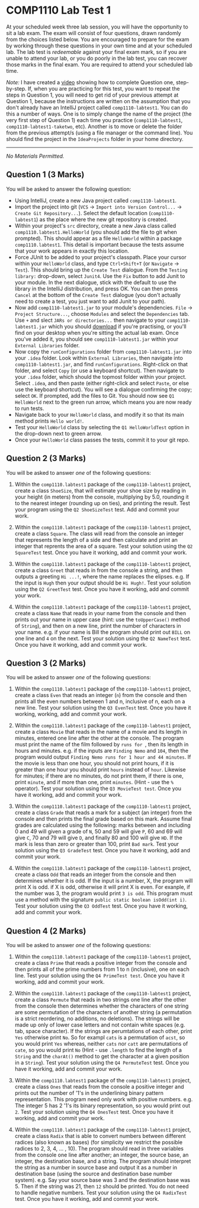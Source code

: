 # COMP1110 Lab Test 1

At your scheduled week three lab session, you will have the opportunity to sit a lab exam.   The exam will consist of four questions, drawn randomly from the choices listed below.  You are encouraged to prepare for the exam by working through these questions in your own time and at your scheduled lab.  The lab test is *redeemable* against your final exam mark, so if you are unable to attend your lab, or you do poorly in the lab test, you can recover those marks in the final exam.  You are required to attend your scheduled lab time.

*Note:* I have created a [video](http://cs.anu.edu.au/courses/COMP1110/howto/labtest1.mp4) showing how to complete Question one, step-by-step.  If, when you are practicing for this test, you want to repeat the steps in Question 1, you will need to get rid of your previous attempt at Question 1, because the instructions are written on the assumption that you don't already have an IntelliJ project called `comp1110-labtest1`.   You can do this a number of ways.   One is to simply change the name of the project (the very first step of Question 1) each time you practice (`comp1110-labtest1`, `comp1110-labtest1-taketwo`, etc).  Another is to move or delete the  folder from the previous attempt/s (using a file manager or the command line).    You should find the project in the `IdeaProjects` folder in your home directory.

---

*No Materials Permitted.*

## Question 1 (3 Marks)

You will be asked to answer the following question:

* Using IntelliJ, create a new Java project called `comp1110-labtest1`.
* Import the project into git (`VCS` -> `Import into Version Control...` ->
`Create Git Repository...`).   Select the default location (`comp1110-labtest1`)
as the place where the new git repository is created.
* Within your project's `src` directory, create a new Java class called 
`comp1110.labtest1.HelloWorld` (you should add the file to git when prompted).
This should appear as a file `HelloWorld` within a package `comp1110.labtest1`. 
This detail is important because the tests assume that your work appears in
exactly this location.
* Force JUnit to be added to your project's classpath.  Place your cursor within
your `HelloWorld` class, and type `Ctrl+Shift+T` (or `Navigate` -> `Test`). 
This should bring up the `Create Test` dialogue.  From the `Testing library:`
drop-down, select `Junit4`.   Use the `Fix` button to add Junit to your module.
In the next dialogue, stick with the default to use the library in the IntelliJ 
distribution, and press OK.  You can then press `Cancel` at the bottom of the
`Create Test` dialogue (you don't actually need to create a test, you just want
to add Junit to your path).
* Now add `comp1110-labtest1.jar` to your module's dependencies.   `File` ->
  `Project Structure...`, choose `Modules` and select the `Dependencies` tab. 
  Use `+` and slect `JARs or directories...` then navigate to your 
  `comp1110-labtest1.jar` which you should [download](http://cs.anu.edu.au/courses/COMP1110/comp1110-labtest1.jar)
  if you're practising, or you'll find on your desktop when you're sitting the
  actual lab exam.  Once you've added it, you should see `comp1110-labtest1.jar`
  within your `External Libraries` folder.
* Now copy the `runConfigurations` folder from `comp1110-labtest1.jar` into your
  `.idea` folder.  Look within `External Libraries`, then navigate into `comp1110-labtest1.jar`,
  and find `runConfigurations`.  Right-click on that folder, and select `Copy`
  (or use a keyboard shortcut).  Then navigate to your `.idea` folder, which 
  should the topmost folder within your project.  Select `.idea`, and then
  paste (either right-click and select `Paste`, or else use the keyboard shortcut).
  You will see a dialogue confirming the copy; select `OK`.   If prompted, 
  add the files to Git.   You should now see `Q1 HelloWorld` next to the green run
  arrow, which means you are now ready to run tests.
* Navigate back to your `HelloWorld` class, and modify it so that its main method prints `Hello world!`.
* Test your `HelloWorld` class by selecting the `Q1 HelloWorldTest` option in the 
  drop-down next to green arrow.
* Once your `HelloWorld` class passes the tests, commit it to your git repo.

## Question 2 (3 Marks)

You will be asked to answer *one* of the following questions:

1. Within the `comp1110.labtest1` package of the `comp1110-labtest1` project, create a class `ShoeSize`, that will estimate your shoe size by reading in your height (in meters) from the console, multiplying by 5.0, rounding it to the nearest integer (rounding up on ties), and printing the result. Test your program using the `Q2 ShoeSizeTest` test. Add and commit your work.

2. Within the `comp1110.labtest1` package of the `comp1110-labtest1` project, create a class `Square`. The class will read from the console an integer that represents the length of a side and then calculate and print an integer that reprents the area of a square. Test your solution using the `Q2 SquareTest` test. Once you have it working, add and commit your work.

3. Within the `comp1110.labtest1` package of the `comp1110-labtest1` project, create a class `Greet` that reads in from the console a string, and then outputs a greeting `Hi ...!`, where the name replaces the elipses. e.g. If the input is `Hugh` then your output should be `Hi Hugh!`. Test your solution using the `Q2 GreetTest` test. Once you have it working, add and commit your work.

4. Within the `comp1110.labtest1` package of the `comp1110-labtest1` project, create a class `Name` that reads in your name from the console and then prints out your name in upper case (hint: use the `toUpperCase()` method of `String`), and then on a new line, print the number of characters in your name. e.g. if your name is Bill the program should print out `BILL` on one line and `4` on the next. Test your solution using the `Q2 NameTest` test. Once you have it working, add and commit your work.

## Question 3 (2 Marks)

You will be asked to answer *one* of the following questions:

1. Within the `comp1110.labtest1` package of the `comp1110-labtest1` project, create a class `Even` that reads an integer (`n`) from the console and then prints all the even numbers between 1 and n, inclusive of n, each on a new line. Test your solution using the `Q3 EvenTest` test. Once you have it working,  working, add and commit your work.

2. Within the `comp1110.labtest1` package of the `comp1110-labtest1` project, create a class `Movie` that reads in the name of a movie and its length in minutes, entered one line after the other at the console. The program must print the name of the film followed by `runs for `, then its length in hours and minutes. e.g. if the inputs are `Finding Nemo` and `104`, then the program would output `Finding Nemo runs for 1 hour and 44 minutes`. If the movie is less than one hour, you should not print hours, if it is greater than one hour you should print `hours` instead of `hour`. Likewise for minutes; if there are no minutes, do not print them, if there is one, print `minute`, and if more than one, print `minutes`. (Hint - use the `%` operator). Test your solution using the `Q3 MovieTest test`. Once you have it working, add and commit your work.

3. Within the `comp1110.labtest1` package of the `comp1110-labtest1` project, create a class `Grade` that reads a mark for a subject (an integer) from the console and then prints the final grade based on this mark. Assume final grades are calculated using the following: marks between and including 0 and 49 will given a grade of `N`, 50 and 59 will give `P`, 60 and 69 will give `C`, 70 and 79 will give `D`, and finally 80 and 100 will give `HD`. If the mark is less than zero or greater than 100, print `Bad mark`. Test your solution using the `Q3 GradeTest` test. Once you have it working, add and commit your work.

4. Within the `comp1110.labtest1` package of the `comp1110-labtest1` project, create a class `Odd` that reads an integer from the console and then determines whether it is odd. If the input is a number, X, the program will print X is odd. if X is odd, otherwise it will print X is even. For exanple, if the number was 3, the program would print `3 is odd`. This program must use a method with the signature `public static boolean isOdd(int i)`. Test your solution using the `Q3 OddTest` test. Once you have it working, add and commit your work.

## Question 4 (2 Marks)

You will be asked to answer *one* of the following questions:

1. Within the `comp1110.labtest1` package of the `comp1110-labtest1` project, create a class `Prime` that reads a positive integer from the console and then prints all of the prime numbers from 1 to n (inclusive), one on each line. Test your solution using the `Q4 PrimeTest test`. Once you have it working, add and commit your work.

2. Within the `comp1110.labtest1` package of the `comp1110-labtest1` project, create a class `Permute` that reads in two strings one line after the other from the console then determines whether the characters of one string are some permutation of the characters of another string (a permutation is a strict reordering, no additions, no deletions). The strings will be made up only of lower case letters and not contain white spaces (e.g. tab, space character). If the strings are perumtations of each other, print `Yes` otherwise print `No`. So for exampl `cats` is a permutation of `acst`, so you would print `Yes` whereas, neither `cats` nor `catt` are permutations of `cate`, so you would print `No` (Hint - use `.length` to find the length of a `String` and the `charAt()` method to get the character at a given position in a `String`). Test your solution using the `Q4 PermuteTest` test. Once you have it working, add and commit your work.

3. Within the `comp1110.labtest1` package of the `comp1110-labtest1` project, create a class `Ones` that reads from the console a positive integer and prints out the number of '1's in the underlining binary pattern representation. This program need only work with positive numbers. e.g. The integer 5 has 2 '1's its binary representation, so you would print out `2`. Test your solution using the `Q4 OnesTest` test. Once you have it working, add and commit your work.

4. Within the `comp1110.labtest1` package of the `comp1110-labtest1` project, create a class `Radix` that is able to convert numbers between different radices (also known as bases) (for simplicity we restrict the possible radices to 2, 3, 4, ... , 10). The program should read in three variables from the console one line after another; an integer, the source base, an integer, the destination base, and a string. The program should interpret the string as a number in source base and output it as a number in destination base (using the source and destination base number system). e.g. Say your source base was 3 and the destination base was 5. Then if the string was 21, then `12` should be printed. You do not need to handle negative numbers. Test your solution using the `Q4 RadixTest` test. Once you have it working, add and commit your work.
